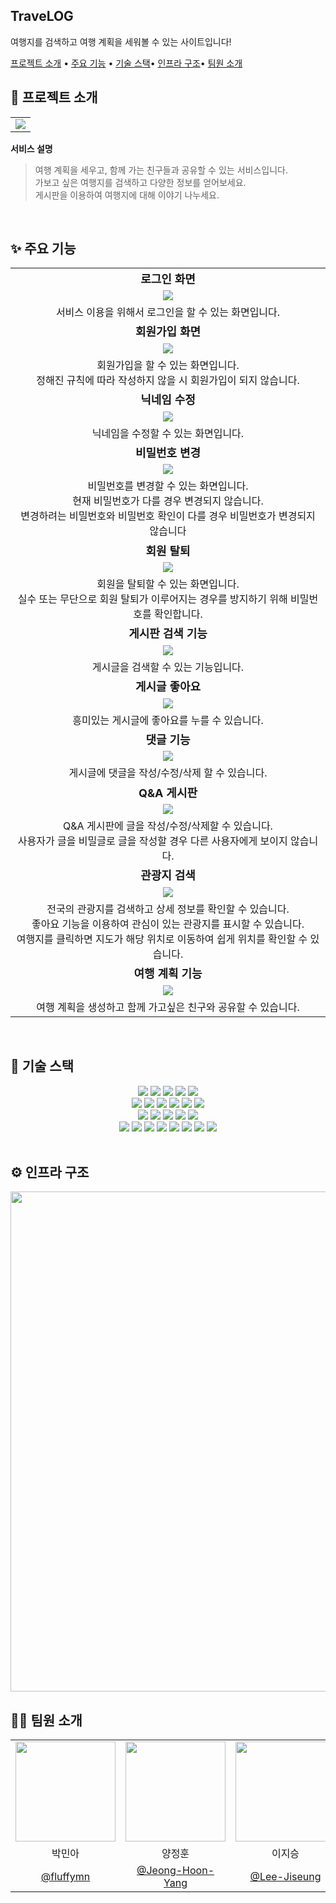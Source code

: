 <h2>
	TraveLOG
</h2>
<p>
여행지를 검색하고 여행 계획을 세워볼 수 있는 사이트입니다!
</p>

[프로젝트 소개](#🎉-프로젝트-소개) • [주요 기능](#✨-주요-기능) • [기술 스택](#🔧-기술-스택)• [인프라 구조](#⚙️-인프라-구조)• [팀원 소개](#👩‍💻-팀원-소개)

</div>

## 🎉 프로젝트 소개

 <table>
    <tr>
      <td align="center"><img src="https://user-images.githubusercontent.com/77479853/266196024-bd9f693c-1d62-4719-a87f-eefc7ddd8c68.png" /></td>
    </tr>
    </table>

<b>서비스 설명</b>

> 여행 계획을 세우고, 함께 가는 친구들과 공유할 수 있는 서비스입니다.\
> 가보고 싶은 여행지를 검색하고 다양한 정보를 얻어보세요.\
> 게시판을 이용하여 여행지에 대해 이야기 나누세요.

<br />


## ✨ 주요 기능
<div align="center">
 <table>
    <tr>
      <td align="center" style="font-weight: bold; font-size: 18;">로그인 화면</td>
    </tr>
    <tr>
      <td align="center"><img src="https://user-images.githubusercontent.com/77479853/266194526-61defc89-4119-4b25-9069-e1a4d9599b16.gif" /></td>
    </tr>
        <tr>
      <td align="center">서비스 이용을 위해서 로그인을 할 수 있는 화면입니다.</td>
    </tr>
    <tr>
      <td align="center" style="font-weight: bold; font-size: 18;">회원가입 화면</td>
    </tr>
    <tr>
      <td align="center"><img src="https://user-images.githubusercontent.com/77479853/266194506-ab996f26-4662-4e01-b562-46f0241ad5ef.gif" /></td>
    </tr>
    <tr>
      <td align="center">회원가입을 할 수 있는 화면입니다. <br/>정해진 규칙에 따라 작성하지 않을 시 회원가입이 되지 않습니다.</td>
    </tr>
    <tr>
      <td align="center" style="font-weight: bold; font-size: 18;">닉네임 수정</td>
    </tr>
    <tr>
      <td align="center"><img src="https://user-images.githubusercontent.com/77479853/266194520-72637870-a51f-4264-8893-b69633b5fdd9.gif" /></td>
    </tr>
    <tr>
      <td align="center">닉네임을 수정할 수 있는 화면입니다.</td>
    </tr>
    <tr>
      <td align="center" style="font-weight: bold; font-size: 18;">비밀번호 변경</td>
    </tr>
    <tr>
      <td align="center"><img src="https://user-images.githubusercontent.com/77479853/266194539-1596b315-0871-431e-8cbd-6242da68f7df.gif" /></td>
    </tr>
    <tr>
      <td align="center">비밀번호를 변경할 수 있는 화면입니다. <br/>현재 비밀번호가 다를 경우 변경되지 않습니다. <br/>변경하려는 비밀번호와 비밀번호 확인이 다를 경우 비밀번호가 변경되지 않습니다</td>
    </tr>
    <tr>
      <td align="center" style="font-weight: bold; font-size: 18;">회원 탈퇴</td>
    </tr>
    <tr>
      <td align="center"><img src="https://user-images.githubusercontent.com/77479853/266194534-b26b469d-54c0-4bca-a6f8-6b944ccfa3ec.gif" /></td>
    </tr>
        <tr>
      <td align="center">회원을 탈퇴할 수 있는 화면입니다. <br/>실수 또는 무단으로 회원 탈퇴가 이루어지는 경우를 방지하기 위해 비밀번호를 확인합니다.</td>
    </tr>
   <tr>
      <td align="center" style="font-weight: bold; font-size: 18;">게시판 검색 기능</td>
    </tr>
    <tr>
      <td align="center"><img src="https://user-images.githubusercontent.com/77479853/266194591-e00545ad-f2cb-4cad-a9d1-a8e30ed213e5.gif" /></td>
    </tr>
    <tr>
      <td align="center">게시글을 검색할 수 있는 기능입니다.
    </tr>
   <tr>
      <td align="center" style="font-weight: bold; font-size: 18;">게시글 좋아요</td>
    </tr>
    <tr>
      <td align="center"><img src="https://user-images.githubusercontent.com/77479853/266194584-d241d6b7-5e68-4854-8e77-b19571e94ee8.gif" /></td>
    </tr>
    <tr>
      <td align="center">흥미있는 게시글에 좋아요를 누를 수 있습니다.</td>
    </tr>
   <tr>
      <td align="center" style="font-weight: bold; font-size: 18;">댓글 기능</td>
    </tr>
    <tr>
      <td align="center"><img src="https://user-images.githubusercontent.com/77479853/266194582-716bcf3b-1eba-4c62-afa9-898d37fd3204.gif" /></td>
    </tr>
        <tr>
      <td align="center">게시글에 댓글을 작성/수정/삭제 할 수 있습니다.</td>
    </tr>
   <tr>
      <td align="center" style="font-weight: bold; font-size: 18;">Q&A 게시판</td>
    </tr>
    <tr>
      <td align="center"><img src="https://user-images.githubusercontent.com/77479853/266194576-b78fa7ab-e12b-43e0-9559-de0bff42abb9.gif" /></td>
    </tr>
    <tr>
      <td align="center">Q&A 게시판에 글을 작성/수정/삭제할 수 있습니다. <br/>사용자가 글을 비밀글로 글을 작성할 경우 다른 사용자에게 보이지 않습니다.</td>
    </tr>
   <tr>
      <td align="center" style="font-weight: bold; font-size: 18;">관광지 검색</td>
    </tr>
    <tr>
      <td align="center"><img src="https://user-images.githubusercontent.com/77479853/266195926-0dd65ea6-2eb4-499d-91ea-79cfc337535f.gif" /></td>
    </tr>
    <tr>
      <td align="center">전국의 관광지를 검색하고 상세 정보를 확인할 수 있습니다. <br/>좋아요 기능을 이용하여 관심이 있는 관광지를 표시할 수 있습니다. <br/>여행지를 클릭하면 지도가 해당 위치로 이동하여 쉽게 위치를 확인할 수 있습니다.</td>
    </tr>
   <tr>
      <td align="center" style="font-weight: bold; font-size: 18;">여행 계획 기능</td>
    </tr>
    <tr>
      <td align="center"><img src="https://user-images.githubusercontent.com/77479853/266195934-eacee3b3-8ac3-4ebe-94bc-01677d44f223.gif" /></td>
    </tr>
    <tr>
      <td align="center">여행 계획을 생성하고 함께 가고싶은 친구와 공유할 수 있습니다.</td>
    </tr>
 </table>
 
</div>

<br />

## 🔧 기술 스택

<div align="center">
<img src="https://img.shields.io/badge/Vue.js%202-4FC08D?style=flat-square&logo=vuedotjs&logoColor=black" />
<img src="https://img.shields.io/badge/Vuetify-1867C0?style=flat-square&logo=vuetify&logoColor=white" />
<img src="https://img.shields.io/badge/HTML5-E34F26?style=flat-square&logo=html5&logoColor=white" />
<img src="https://img.shields.io/badge/JavaScript-F7DF1E?style=flat-square&logo=javascript&logoColor=black" />
<img src="https://img.shields.io/badge/JWT-000000?style=flat-square&logo=JSON%20web%20tokens&logoColor=white" />
<br />
<img src="https://img.shields.io/badge/Java%2011-3766AB?style=flat-square&logoColor=white"/>
<img src="https://img.shields.io/badge/Spring%20Boot-6DB33F?style=flat-square&logo=spring&logoColor=white" />
<img src="https://img.shields.io/badge/Maven-C71A36?style=flat-square&logo=apachemaven&logoColor=white" />
<img src="https://img.shields.io/badge/MySQL-4479A1?style=flat-square&logo=mysql&logoColor=white" />
<img src="https://img.shields.io/badge/Redis-DC382D?style=flat-square&logo=redis&logoColor=white" />
<img src="https://img.shields.io/badge/Mybatis-000000?style=flat-square&logoColor=white"/>
<br />
<img src="https://img.shields.io/badge/Docker-2496ED?style=flat-square&logo=docker&logoColor=white" />
<img src="https://img.shields.io/badge/Github Actions-2088FF?style=flat-square&logo=githubactions&logoColor=white" />
<img src="https://img.shields.io/badge/NGINX-009639?style=flat-square&logo=nginx&logoColor=white" />
<img src="https://img.shields.io/badge/Amazon%20EC2-FF9900?style=flat-square&logo=amazonec2&logoColor=white" />
<img src="https://img.shields.io/badge/Linux-FCC624?style=flat-square&logo=linux&logoColor=black" />
<br />
<img src="https://img.shields.io/badge/Git-F05032?style=flat-square&logo=git&logoColor=white" />
<img src="https://img.shields.io/badge/GitLab-FC6D26?style=flat-square&logo=gitlab&logoColor=white" />
<img src="https://img.shields.io/badge/Notion-000000?style=flat-square&logo=notion&logoColor=white" />
<img src="https://img.shields.io/badge/Figma-F24E1E?style=flat-square&logo=figma&logoColor=white" />
<img src="https://img.shields.io/badge/Mattermost-0058CC?style=flat-square&logo=mattermost&logoColor=white" />
<img src="https://img.shields.io/badge/Discord-5865F2?style=flat-square&logo=discord&logoColor=white" />
<img src="https://img.shields.io/badge/Postman-FF6C37?style=flat-square&logo=postman&logoColor=white" />
<img src="https://img.shields.io/badge/Swagger-85EA2D?style=flat-square&logo=swagger&logoColor=black" />
</div>

<br />

## ⚙️ 인프라 구조

<img src="https://user-images.githubusercontent.com/77479853/266199364-4cc01e2b-77e2-4765-893c-198432a2bb2d.png" width="800" />

<br />

## 👩‍💻 팀원 소개

  <table align="center">
    <tr>
      <td align="center"><img src="https://avatars.githubusercontent.com/u/102013524?s=96&v=4" width="160"></td>
      <td align="center"><img src="https://avatars.githubusercontent.com/u/55385934?s=96&v=4" width="160"></td>
      <td align="center"><img src="https://avatars.githubusercontent.com/u/101235186?s=96&v=4" width="160"></td>
    </tr>
    <tr>
      <td align="center">박민아</td>
      <td align="center">양정훈</td>
      <td align="center">이지승</td>
    </tr>
    <tr>
      <td align="center"><a href="https://github.com/fluffymn" target="_blank">@fluffymn</a></td>
      <td align="center"><a href="https://github.com/Jeong-Hoon-Yang" target="_blank" width="160">@Jeong-Hoon-Yang</a></td>
      <td align="center"><a href="https://github.com/Lee-Jiseung" target="_blank">@Lee-Jiseung</a></td>
    </tr>
  </table>
